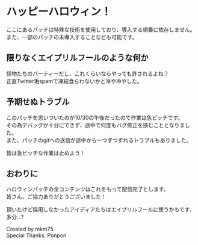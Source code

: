 # ハッピーハロウィン！

ここにあるパッチは特殊な技術を使用しており、導入する順番に依存しません。  
また、一部のパッチの未導入することなども可能です。  

## 限りなくエイプリルフールのような何か

怪物たちのパーティーだし、これくらいならやっても許されるよね？  
正直Twitter垢spamで凍結食らわないかと冷や冷やした。

## 予期せぬトラブル

このパッチを思いついたのが10/30の午後だったので作業は急ピッチです。  
その為デバッグが十分にできず、途中で何度もバグ修正を挟むこととなりました。  
また、パッチのgitへの送信が途中から一つずつずれるトラブルもありました。  
  
皆は急ピッチな作業は止めよう！

## おわりに

ハロウィンパッチの全コンテンツはこれをもって配信完了とします。  
皆さん、ご協力ありがとうございました！  
  
頂いたけど採用しなかったアイディアたちはエイプリルフールに使うかもです、多分...?  
  
Created by mkm75  
Special Thanks: Ponpon